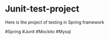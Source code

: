 # Junit-test-project

Here is the project of testing in Spring framework

#Spring #Junit #Mockito #Mysql
